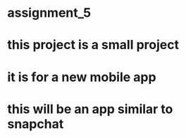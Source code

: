 # assignment_5
# this project is a small project
# it is for a new mobile app
# this will be an app similar to snapchat
